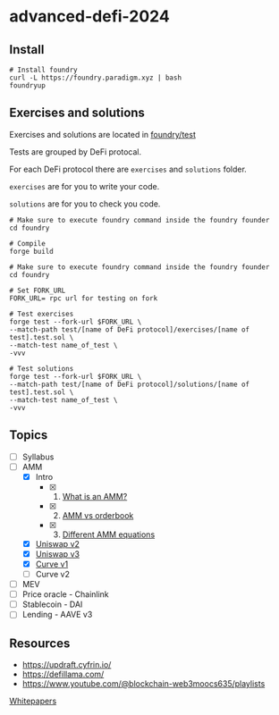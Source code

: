 # advanced-defi-2024

## Install

```shell
# Install foundry
curl -L https://foundry.paradigm.xyz | bash
foundryup
```

## Exercises and solutions

Exercises and solutions are located in [foundry/test](./foundry/test)

Tests are grouped by DeFi protocal.

For each DeFi protocol there are `exercises` and `solutions` folder.

`exercises` are for you to write your code.

`solutions` are for you to check you code.

```shell
# Make sure to execute foundry command inside the foundry founder
cd foundry

# Compile
forge build
```

```shell
# Make sure to execute foundry command inside the foundry founder
cd foundry

# Set FORK_URL
FORK_URL= rpc url for testing on fork

# Test exercises
forge test --fork-url $FORK_URL \
--match-path test/[name of DeFi protocol]/exercises/[name of test].test.sol \
--match-test name_of_test \
-vvv

# Test solutions
forge test --fork-url $FORK_URL \
--match-path test/[name of DeFi protocol]/solutions/[name of test].test.sol \
--match-test name_of_test \
-vvv
```

## Topics

- [ ] Syllabus
- [ ] AMM
  - [x] Intro
    - [x] 1. [What is an AMM?](./topics/amm/intro/what_is_amm.md)
    - [x] 2. [AMM vs orderbook](./topics/amm/intro/amm_order_book.md)
    - [x] 3. [Different AMM equations](./topics/amm/intro/amm_equations.md)
  - [x] [Uniswap v2](./uniswap-v2.md)
  - [x] [Uniswap v3](./uniswap-v3.md)
  - [x] [Curve v1](./curve-v1.md)
  - [ ] Curve v2
- [ ] MEV
- [ ] Price oracle - Chainlink
- [ ] Stablecoin - DAI
- [ ] Lending - AAVE v3

## Resources

- https://updraft.cyfrin.io/
- https://defillama.com/
- https://www.youtube.com/@blockchain-web3moocs635/playlists

[Whitepapers](./whitepapers)
